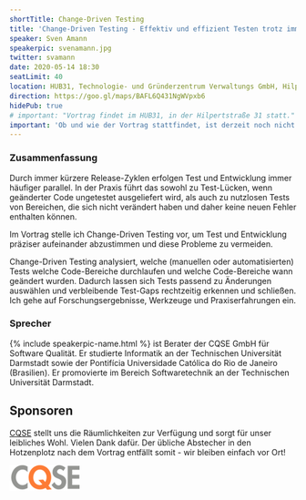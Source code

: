 ```yaml
---
shortTitle: Change-Driven Testing
title: 'Change-Driven Testing - Effektiv und effizient Testen trotz immer kürzerer Release-Zyklen'
speaker: Sven Amann
speakerpic: svenamann.jpg
twitter: svamann
date: 2020-05-14 18:30
seatLimit: 40
location: HUB31, Technologie- und Gründerzentrum Verwaltungs GmbH, Hilpertstraße 31, 64295 Darmstadt
direction: https://goo.gl/maps/BAFL6Q431NgWVpxb6
hidePub: true
# important: "Vortrag findet im HUB31, in der Hilpertstraße 31 statt."
important: 'Ob und wie der Vortrag stattfindet, ist derzeit noch nicht bekannt. Siehe auch <a href="/coronavirus">hier</a>'
---
```


### Zusammenfassung

Durch immer kürzere Release-Zyklen erfolgen Test und Entwicklung immer häufiger parallel. In der Praxis führt das sowohl zu Test-Lücken, wenn geänderter Code ungetestet ausgeliefert wird, als auch zu nutzlosen Tests von Bereichen, die sich nicht verändert haben und daher keine neuen Fehler enthalten können.

Im Vortrag stelle ich Change-Driven Testing vor, um Test und Entwicklung präziser aufeinander abzustimmen und diese Probleme zu vermeiden.

Change-Driven Testing analysiert, welche (manuellen oder automatisierten) Tests welche Code-Bereiche durchlaufen und welche Code-Bereiche wann geändert wurden. Dadurch lassen sich Tests passend zu Änderungen auswählen und verbleibende Test-Gaps rechtzeitig erkennen und schließen. Ich gehe auf Forschungsergebnisse, Werkzeuge und Praxiserfahrungen ein.

### Sprecher

{% include speakerpic-name.html %} ist Berater der CQSE GmbH für Software Qualität. Er studierte Informatik an der Technischen Universität Darmstadt sowie der Pontifícia Universidade Católica do Rio de Janeiro (Brasilien). Er promovierte im Bereich Softwaretechnik an der Technischen Universität Darmstadt.


## Sponsoren

[CQSE](https://www.cqse.eu/de/) stellt uns die Räumlichkeiten zur Verfügung und sorgt für unser leibliches Wohl. Vielen Dank dafür. Der übliche Abstecher in den Hotzenplotz nach dem Vortrag entfällt somit - wir bleiben einfach vor Ort!

[![logo](/images/sponsors/cqse.png)](https://www.cqse.eu/de/)
